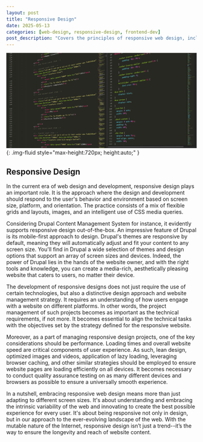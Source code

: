```yaml
---
layout: post
title: "Responsive Design"
date: 2025-05-13
categories: [web-design, responsive-design, frontend-dev]
post_description: "Covers the principles of responsive web design, including flexible layouts, Drupal's mobile-first features, and strategies for optimal user experience."
---
```


![Image](/assets/g5434b197075b30964e9286ad57ca8e0c3f70e29a3d15b7e9384329a891a035e10492784abf53a049623bf679a35559ef8d9f085bde524f4897ac2bc29accaf45_1280.png){: .img-fluid style="max-height:720px; height:auto;" }

## Responsive Design

In the current era of web design and development, responsive design plays an important role. It is the approach where the design and development should respond to the user's behavior and environment based on screen size, platform, and orientation. The practice consists of a mix of flexible grids and layouts, images, and an intelligent use of CSS media queries.

Considering Drupal Content Management System for instance, it evidently supports responsive design out-of-the-box. An impressive feature of Drupal is its mobile-first approach to design. Drupal's themes are responsive by default, meaning they will automatically adjust and fit your content to any screen size. You'll find in Drupal a wide selection of themes and design options that support an array of screen sizes and devices. Indeed, the power of Drupal lies in the hands of the website owner, and with the right tools and knowledge, you can create a media-rich, aesthetically pleasing website that caters to users, no matter their device.

The development of responsive designs does not just require the use of certain technologies, but also a distinctive design approach and website management strategy. It requires an understanding of how users engage with a website on different platforms. In other words, the project management of such projects becomes as important as the technical requirements, if not more. It becomes essential to align the technical tasks with the objectives set by the strategy defined for the responsive website.

Moreover, as a part of managing responsive design projects, one of the key considerations should be performance. Loading times and overall website speed are critical components of user experience. As such, lean design, optimized images and videos, application of lazy loading, leveraging browser caching, and other similar strategies should be employed to ensure website pages are loading efficiently on all devices. It becomes necessary to conduct quality assurance testing on as many different devices and browsers as possible to ensure a universally smooth experience.

In a nutshell, embracing responsive web design means more than just adapting to different screen sizes. It's about understanding and embracing the intrinsic variability of the web and innovating to create the best possible experience for every user. It's about being responsive not only in design, but in our approach to the ever-evolving landscape of the web. With the mutable nature of the Internet, responsive design isn’t just a trend--it’s the way to ensure the longevity and reach of website content.
